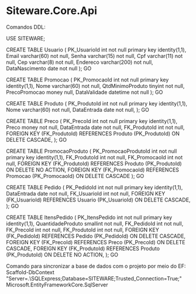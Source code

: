 # Siteware.Core.Api

Comandos DDL:

  USE SITEWARE;

  CREATE TABLE Usuario (
    PK_UsuarioId int not null primary key identity(1,1),
    Email varchar(60) not null,
    Senha varchar(15) not null,
    Cpf varchar(11) not null,
    Cep varchar(8) not null,
    Endereco varchar(200) not null,
    DataNascimento date not null
  );
  GO

  CREATE TABLE Promocao (
    PK_PromocaoId int not null primary key identity(1,1),
    Nome varchar(60) not null,
    QtdMinimoProduto tinyint not null,
    PrecoPromocao money null,
    DataValidade datetime not null
  );
  GO

  CREATE TABLE Produto (
    PK_ProdutoId int not null primary key identity(1,1),
    Nome varchar(60) not null,
    DataEntrada date not null,
  );
  GO

  CREATE TABLE Preco (
    PK_PrecoId int not null primary key identity(1,1),
    Preco money not null,
    DataEntrada date not null,
    FK_ProdutoId int not null,
    FOREIGN KEY (FK_ProdutoId) REFERENCES Produto (PK_ProdutoId) ON DELETE CASCADE,
  );
  GO

  CREATE TABLE PromocaoProduto (
    PK_PromocaoProdutoId int not null primary key identity(1,1),
    FK_ProdutoId int not null,
    FK_PromocaoId int not null,
    FOREIGN KEY (FK_ProdutoId) REFERENCES Produto (PK_ProdutoId) ON DELETE NO ACTION,
    FOREIGN KEY (FK_PromocaoId) REFERENCES Promocao (PK_PromocaoId) ON DELETE CASCADE
  );
  GO

  CREATE TABLE Pedido (
    PK_PedidoId int not null primary key identity(1,1),
    DataEntrada date not null,
    FK_UsuarioId int not null,
    FOREIGN KEY (FK_UsuarioId) REFERENCES Usuario (PK_UsuarioId) ON DELETE CASCADE,
  );
  GO

  CREATE TABLE ItensPedido (
    PK_ItensPedido int not null primary key identity(1,1),
    QuantidadeProduto smallint not null,
    FK_PedidoId int not null,
    FK_PrecoId int not null,
    FK_ProdutoId int not null,
    FOREIGN KEY (FK_PedidoId) REFERENCES Pedido (PK_PedidoId) ON DELETE CASCADE,
    FOREIGN KEY (FK_PrecoId) REFERENCES Preco (PK_PrecoId) ON DELETE CASCADE,
    FOREIGN KEY (FK_ProdutoId) REFERENCES Produto (PK_ProdutoId) ON DELETE NO ACTION,
  );
  GO

Comando para sincronizar a base de dados com o projeto por meio do EF:
  Scaffold-DbContext "Server=.\SQLExpress;Database=SITEWARE;Trusted_Connection=True;" Microsoft.EntityFrameworkCore.SqlServer
